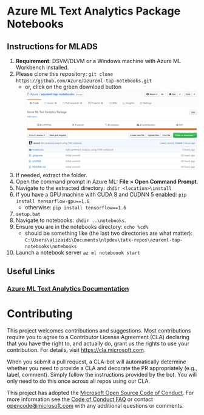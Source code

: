# Azure ML Text Analytics Package Notebooks

## Instructions for MLADS

1. **Requirement**: DSVM/DLVM or a Windows machine with Azure ML Workbench installed.
1. Please clone this repository: `git clone https://github.com/Azure/azureml-tap-notebooks.git`
    - or, click on the green download button ![](imgs/download-gh.PNG)
1. If needed, extract the folder.
1. Open the command prompt in Azure ML: **File > Open Command Prompt**.
1. Navigate to the extracted directory: `chdir <location>\install`
1. If you have a GPU machine with CUDA 8 and CUDNN 5 enabled:
    `pip install tensorflow-gpu==1.6`
    - otherwise:
    `pip install tensorflow==1.6`
1. `setup.bat`
1. Navigate to notebooks: `chdir ..\notebooks`. 
1. Ensure you are in the notebooks directory: `echo %cd%`
    - should be something like (the last two directories are what matter): `C:\Users\alizaidi\Documents\nlpdev\tatk-repos\azureml-tap-notebooks\notebooks`
1. Launch a notebook server `az ml noteboook start`

## Useful Links

### [Azure ML Text Analytics Documentation](https://docs.microsoft.com/en-us/azure/machine-learning/service/reference-python-package-overview#azure-ml-package-for-text-analytics)

# Contributing

This project welcomes contributions and suggestions.  Most contributions require you to agree to a
Contributor License Agreement (CLA) declaring that you have the right to, and actually do, grant us
the rights to use your contribution. For details, visit https://cla.microsoft.com.

When you submit a pull request, a CLA-bot will automatically determine whether you need to provide
a CLA and decorate the PR appropriately (e.g., label, comment). Simply follow the instructions
provided by the bot. You will only need to do this once across all repos using our CLA.

This project has adopted the [Microsoft Open Source Code of Conduct](https://opensource.microsoft.com/codeofconduct/).
For more information see the [Code of Conduct FAQ](https://opensource.microsoft.com/codeofconduct/faq/) or
contact [opencode@microsoft.com](mailto:opencode@microsoft.com) with any additional questions or comments.
